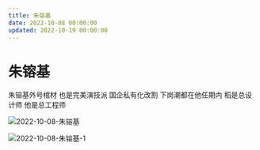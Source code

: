 ```yaml
---
title: 朱镕基
date: 2022-10-08 00:00:00
updated: 2022-10-19 00:00:00
---
```


# 朱镕基

朱镕基外号棺材  也是完美演技派   国企私有化改割  下岗潮都在他任期内   稻是总设计师   他是总工程师

![2022-10-08-朱镕基](assets/2022-10-08-朱镕基.jpeg)

![2022-10-08-朱镕基-1](assets/2022-10-08-朱镕基-1.jpeg)

